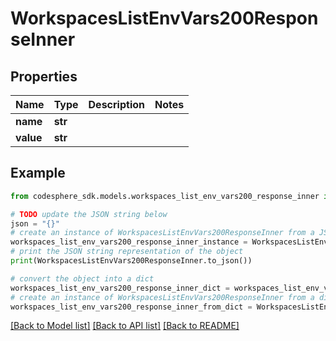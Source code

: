 # WorkspacesListEnvVars200ResponseInner


## Properties

Name | Type | Description | Notes
------------ | ------------- | ------------- | -------------
**name** | **str** |  |
**value** | **str** |  |

## Example

```python
from codesphere_sdk.models.workspaces_list_env_vars200_response_inner import WorkspacesListEnvVars200ResponseInner

# TODO update the JSON string below
json = "{}"
# create an instance of WorkspacesListEnvVars200ResponseInner from a JSON string
workspaces_list_env_vars200_response_inner_instance = WorkspacesListEnvVars200ResponseInner.from_json(json)
# print the JSON string representation of the object
print(WorkspacesListEnvVars200ResponseInner.to_json())

# convert the object into a dict
workspaces_list_env_vars200_response_inner_dict = workspaces_list_env_vars200_response_inner_instance.to_dict()
# create an instance of WorkspacesListEnvVars200ResponseInner from a dict
workspaces_list_env_vars200_response_inner_from_dict = WorkspacesListEnvVars200ResponseInner.from_dict(workspaces_list_env_vars200_response_inner_dict)
```
[[Back to Model list]](../README.md#documentation-for-models) [[Back to API list]](../README.md#documentation-for-api-endpoints) [[Back to README]](../README.md)
